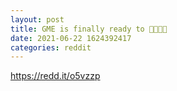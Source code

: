 ```yaml
--- 
layout: post 
title: GME is finally ready to 🚀🚀🚀🚀 
date: 2021-06-22 1624392417 
categories: reddit 
--- 
```

https://redd.it/o5vzzp
